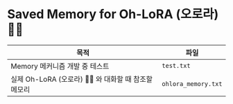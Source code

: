 # Saved Memory for Oh-LoRA (오로라) 👱‍♀️

| 목적                                     | 파일                      |
|----------------------------------------|-------------------------|
| Memory 메커니즘 개발 중 테스트                   | ```test.txt```          |
| 실제 Oh-LoRA (오로라) 👱‍♀️ 와 대화할 때 참조할 메모리 | ```ohlora_memory.txt``` |